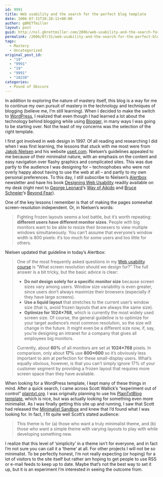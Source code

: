 ```yaml
---
id: 9991
title: Web usability and the search for the perfect blog template
date: 2006-07-31T20:28:11+00:00
author: gBRETTmiller
layout: post
guid: http://nsl.gbrettmiller.com/2006/web-usability-and-the-search-for-the-perfect-blog-template
permalink: /2006/07/31/web-usability-and-the-search-for-the-perfect-blog-template/
tags:
  - Mastery
  - Uncategorized
original_post_id:
  - "19"
  - "9991"
  - "19"
  - "9991"
  - "10238"
categories:
  - Pound of Obscure
---
```

In addition to exploring the nature of mastery itself, this blog is a way for me to continue my own pursuit of mastery in the technology and techniques of blogging (believe me, I&#8217;m still learning). When I decided to make the switch to [WordPress](http://www.wordpress.org "WordPress.org"), I realized that even though I had learned a lot about the technology behind blogging while using [Blogger](http://www.blogger.com "Blogger"), in many ways I was going to be starting over. Not the least of my concerns was the selection of the right template.

I first got involved in web design in 1997. Of all reading and researching I did when I was first learning, the lessons that stuck with me most were from [Jakob Nielsen](http://www.useit.com/jakob/ "Jakob Nielsen Biography") and his website [useit.com](http://www.useit.com "useit.com: Jakob Nielsen on Usability and Web Design"). Nielsen&#8217;s guidelines appealed to me because of their minimalist nature, with an emphasis on the content and easy navigation over flashy graphics and complicated sites. This was due partly to the audience I was designing for &#8211; technophobes who were not overly happy about having to use the web at all &#8211; and partly to my own personal preferences. To this day, I still subscribe to Nielsen&#8217;s [Alertbox](http://www.useit.com/alertbox/` "useit.com - Alertbox") newsletter and have his book [Designing Web Usability](http://www.amazon.com/gp/product/156205810X/sr=1-3/qid=1154381240/ref=sr_1_3/002-0054287-6120840?ie=UTF8&s=books "Jakob Nielsen - Designing Web Usability  on amazon.com") readily available on my desk (right next to [George Leonard](http://en.wikipedia.org/wiki/George_Burr_Leonard "wikipedia.org - George Burr Leonard")&#8216;s [Way of Aikido](http://www.amazon.com/gp/product/0452279720/002-0054287-6120840?n=283155 "George Leonard's ") and [Bruce Schneier](http://www.schneier.com/index.html "Bruce Schneier")&#8216;s [Beyond Fear](http://www.amazon.com/gp/product/0387026207/sr=1-2/qid=1154381313/ref=pd_bbs_2/002-0054287-6120840?ie=UTF8&s=books "Bruce Schneier - Beyond Fear on amazon.com")).

One of the key lessons I remember is that of making the pages somewhat screen-resolution independent. Or, in Nielsen&#8217;s words:

<blockquote cite="http://www.useit.com/alertbox/20031110.html" title="The Ten Most Violated Homepage Design Guidelines (November 2003)">
  <p>
    Fighting frozen layouts seems a lost battle, but it&#8217;s worth repeating: <strong>different users have different monitor sizes</strong>. People with big monitors want to be able to resize their browsers to view multiple windows simultaneously. You can&#8217;t assume that everyone&#8217;s window width is 800 pixels: it&#8217;s too much for some users and too little for others.
  </p>
</blockquote>

Nielsen updated that guideline in today&#8217;s Alertbox:

<blockquote cite="http://www.useit.com/alertbox/screen_resolution.html" title="Screen Resolution and Page Layout (July 31, 2006)">
  <p>
    One of the most frequently asked questions in my <a title="Nielsen Norman Group training tutorial" class="new" href="http://www.nngroup.com/events/tutorials/usability.html">Web usability course</a> is &#8220;What screen resolution should we design for?&#8221; The full answer is a bit tricky, but the basic advice is clear:
  </p>
  
  <ul>
    <li>
      <strong>Do <em>not</em> design solely for a specific monitor size</strong> because screen sizes vary among users. Window size variability is even greater, since users don&#8217;t always maximize their browsers (especially if they have large screens).
    </li>
    <li>
      <strong>Use a liquid layout</strong> that stretches to the current user&#8217;s window size (that is, avoid frozen layouts that are always the same size).
    </li>
    <li>
      <strong>Optimize for 1024&#215;768</strong>, which is currently the most widely used screen size. Of course, the general guideline is to optimize for your target audience&#8217;s most common resolution, so the size will change in the future. It might even be a different size now, if, say, you&#8217;re designing an intranet for a company that gives all employees big monitors.
    </li>
  </ul>
  
  <p>
    Currently, about <strong>60%</strong> of all monitors are set at <strong>1024&#215;768</strong> pixels. In comparison, only about <strong>17%</strong> use <strong>800&#215;600</strong> so it&#8217;s obviously less important to aim at perfection for these small-display users. What&#8217;s equally obvious, however, is that you can&#8217;t simply ignore 17% of your customer segment by providing a frozen layout that requires more screen space than they have available.
  </p>
</blockquote>

When looking for a WordPress template, I kept many of these things in mind. After a quick search, I came across Scott Wallick&#8217;s &#8220;experiment out of control&#8221; [plaintxt.org](http://www.plaintxt.org "Minimalism in blogging: an experiment out of control"). I was originally planning to use his [PlainTxtBlog template](http://www.plaintxt.org/themes/plaintxtblog/ "PlainTxtBlog"), which is nice, but was actually looking for something even more minimalist. As I was finally getting this site up and running, I saw that Scott had released the [Minimalist Sandbox](http://www.plaintxt.org/themes/minimalist-sandbox/ "Minimalist Sandbox") and knew that I&#8217;d found what I was looking for. In fact, I fit quite well Scott&#8217;s stated audience:

<blockquote title="Scott Wallick - Minimalist Sandbox" cite="http://www.plaintxt.org/themes/minimalist-sandbox/">
  <p>
    This theme is for (a) those who want a truly minimalist theme, and (b) those who want a simple theme with varying layouts to play with while developing something new.
  </p>
</blockquote>

I realize that this level of &#8216;simplicity&#8217; in a theme isn&#8217;t for everyone, and in fact I&#8217;m not sure you can call it a &#8216;theme&#8217; at all. For other projects I will not be so minimalist. To be perfectly honest, I&#8217;m not really expecting (or hoping) for a lot of visitors to the site itself but rather am hoping to get people to use RSS or e-mail feeds to keep up to date. Maybe that&#8217;s not the best way to set it up, but it is an experiment I&#8217;m interested in seeing the outcome from.